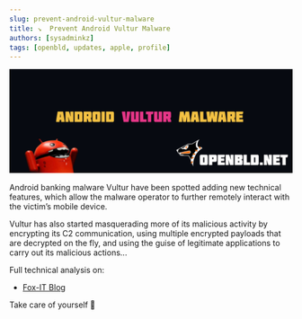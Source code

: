 ```yaml
---
slug: prevent-android-vultur-malware
title: ↘  Prevent Android Vultur Malware
authors: [sysadminkz]
tags: [openbld, updates, apple, profile]
---
```


![OpenBLD.net Prevent Vultur Malware ](images/openbld_vultr_malware.png)

Android banking malware Vultur have been spotted adding new technical features, which allow the malware operator to further remotely interact with the victim’s mobile device.

Vultur has also started masquerading more of its malicious activity by encrypting its C2 communication, using multiple encrypted payloads that are decrypted on the fly, and using the guise of legitimate applications to carry out its malicious actions...

Full technical analysis on:

- [Fox-IT Blog](https://blog.fox-it.com/2024/03/28/android-malware-vultur-expands-its-wingspan/)

Take care of yourself 🔐

